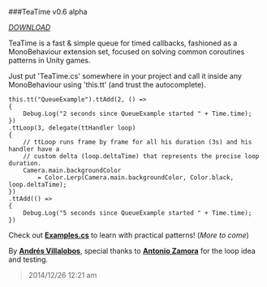 ###TeaTime v0.6 alpha 

_[DOWNLOAD](http://github.com/alvivar/TeaTime/raw/master/TeaTime.zip)_


TeaTime is a fast & simple queue for timed callbacks, fashioned as a
MonoBehaviour extension set, focused on solving common coroutines patterns in
Unity games.

Just put 'TeaTime.cs' somewhere in your project and call it inside any
MonoBehaviour using 'this.tt' (and trust the autocomplete).


	this.tt("QueueExample").ttAdd(2, () =>
	{
		Debug.Log("2 seconds since QueueExample started " + Time.time);
	})
	.ttLoop(3, delegate(ttHandler loop)
	{	
		// ttLoop runs frame by frame for all his duration (3s) and his handler have a
		// custom delta (loop.deltaTime) that represents the precise loop duration.
		Camera.main.backgroundColor 
			= Color.Lerp(Camera.main.backgroundColor, Color.black, loop.deltaTime);
	})
	.ttAdd(() =>
	{
		Debug.Log("5 seconds since QueueExample started " + Time.time);
	})


Check out
**[Examples.cs](http://github.com/alvivar/TeaTime/blob/master/Examples.cs)**
to learn with practical patterns! (*More to come*)


By **[Andrés Villalobos](http://twitter.com/matnesis)**, special thanks to
**[Antonio Zamora](http://twitter.com/tzamora)** for the loop idea and
testing.

> 2014/12/26 12:21 am
